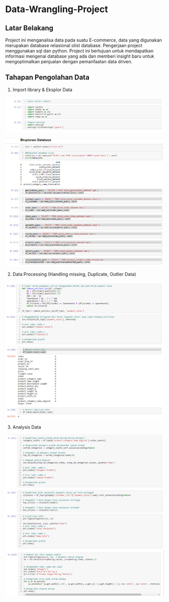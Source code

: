 # Data-Wrangling-Project

## Latar Belakang
Project ini menganalisa data pada suatu E-commerce, data yang digunakan merupakan database relasional olist database. 
Pengerjaan project menggunakan sql dan python. Project ini bertujuan untuk mendapatkan informasi mengenai database yang ada dan memberi insight baru untuk mengoptimalkan penjualan dengan pemanfaatan data driven.

## Tahapan Pengolahan Data

1. Import library & Eksplor Data
   
![Alt text](https://github.com/syahruaru/Data-Wrangling-Project/blob/main/img/impot%20library.png?raw=true)

![Alt text](https://github.com/syahruaru/Data-Wrangling-Project/blob/main/img/Eksplor%20database.png?raw=true)

2. Data Processing (Handling missing, Duplicate, Outlier Data)
   
![Alt text](https://github.com/syahruaru/Data-Wrangling-Project/blob/main/img/Handling%20Outlier.png?raw=true)
![Alt text](https://github.com/syahruaru/Data-Wrangling-Project/blob/main/img/Eda%20Obj%201.png?raw=true)

3. Analysis Data
   
![Alt text](https://github.com/syahruaru/Data-Wrangling-Project/blob/main/img/Data%20proc%20obj%201.png?raw=true)
![Alt text](https://github.com/syahruaru/Data-Wrangling-Project/blob/main/img/obj%202.png?raw=true)
![Alt text](https://github.com/syahruaru/Data-Wrangling-Project/blob/main/img/obj%203.png?raw=true)
